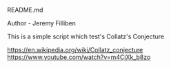 README.md

Author - Jeremy Filliben

This is a simple script which test's Collatz's Conjecture

https://en.wikipedia.org/wiki/Collatz_conjecture
https://www.youtube.com/watch?v=m4CjXk_b8zo


